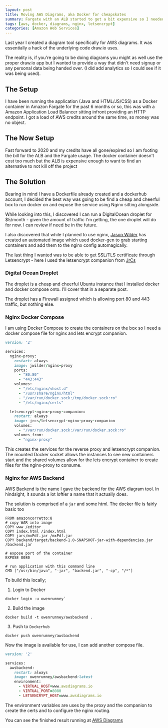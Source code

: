 ```yaml
---
layout: post
title: Moving AWS Diagrams, aka Docker for cheapskates
summary: Fargate with an ALB started to get a bit expensive so I needed to find a new way to host my aws diagram tool.
tags: [aws, docker, diagrams, nginx, letsencrypt]
categories: [Amazon Web Services]
---
```


Last year I created a diagram tool specifically for AWS diagrams. It was essentially a hack of the underlying code draw.io uses.

The reality is, if you're going to be doing diagrams you might as well use the proper draw.io app but I wanted to provide a way that didn't need signup or any personal data being handed over. (I did add analytics so I could see if it was being used).

## The Setup

I have been running the application (Java and HTML/JS/CSS) as a Docker container in Amazon Fargate for the past 6 months or so, this was with a Amazon Application Load Balancer sitting infront providing an HTTP endpoint. I got a load of AWS credits around the same time, so money was no object.

## The Now Setup

Fast forward to 2020 and my credits have all gone/expired so I am footing the bill for the ALB and the Fargate usage. The docker container doesn't cost too much but the ALB is expensive enough to want to find an alternative to not kill off the project

## The Solution

Bearing in mind I have a Dockerfile already created and a dockerhub account, I decided the best way was going to be find a cheap and cheerful box to run docker on and expose the service using Nginx sitting alongside.

While looking into this, I discovered I can run a DigitalOcean droplet for \$5/month - given the amount of traffic I'm getting, the one droplet will do for now. I can review if need be in the future.

I also discovered that while I planned to use nginx, [Jason Wilder](https://github.com/jwilder/nginx-proxy) has created an automated image which used docker-gen to grab starting containers and add them to the nginx config automagically.

The last thing I wanted was to be able to get SSL/TLS certificate through Letsencrypt - here I used the letsencrypt companion from [JrCs](https://github.com/JrCs/docker-letsencrypt-nginx-proxy-companion)

### Digital Ocean Droplet

The droplet is a cheap and cheerful Ubuntu instance that I installed docker and docker compose onto. I'll cover that in a separate post.

The droplet has a Firewall assigned which is allowing port 80 and 443 traffic, but nothing else.

### Nginx Docker Compose

I am using Docker Compose to create the containers on the box so I need a docker compose file for nginx and lets encrypt companion.

```ruby
version: '2'

services:
  nginx-proxy:
    restart: always
    image: jwilder/nginx-proxy
    ports:
      - "80:80"
      - "443:443"
    volumes:
      - "/etc/nginx/vhost.d"
      - "/usr/share/nginx/html"
      - "/var/run/docker.sock:/tmp/docker.sock:ro"
      - "/etc/nginx/certs"

  letsencrypt-nginx-proxy-companion:
    restart: always
    image: jrcs/letsencrypt-nginx-proxy-companion
    volumes:
      - "/var/run/docker.sock:/var/run/docker.sock:ro"
    volumes_from:
      - "nginx-proxy"
```

This creates the services for the reverse proxy and letsencrypt companion. The mounted Docker socket allows the instances to see new containers start and the shared volumes allow for the lets encrypt container to create files for the nginx-proxy to consume.

### Nginx for AWS Backend

AWS Backend is the name I gave the backend for the AWS diagram tool. In hindsight, it sounds a lot loftier a name that it actually does.

The solution is comprised of a `jar` and some html. The docker file is fairly basic too

```docker
FROM amazoncorretto:8
# copy WAR into image
COPY www /editor
COPY index.html /index.html
COPY jars/mxPdf.jar /mxPdf.jar
COPY backend/target/backend-1.0-SNAPSHOT-jar-with-dependencies.jar /backend.jar

# expose port of the container
EXPOSE 8080

# run application with this command line
CMD ["/usr/bin/java", "-jar", "backend.jar", "-cp", "/*"]
```

To build this locally;

1. Login to Docker

```shell
docker login -u owenrumney`
```

2. Build the image

```shell
docker build -t owenrumney/awsbackend .
```

3. Push to `Dockerhub`

```shell
docker push owenrumney/awsbackend
```

Now the image is available for use, I can add another compose file.

```ruby
version: '2'

services:
  awsbackend:
    restart: always
    image: owenrumney/awsbackend:latest
    environment:
      - VIRTUAL_HOST=www.awsdiagrams.io
      - VIRTUAL_PORT=8080
      - LETSENCRYPT_HOST=www.awsdiagrams.io
```

The environment variables are uses by the proxy and the companion to create the certs and to configure the nginx routing.

You can see the finished result running at [AWS Diagrams](https://www.awsdiagrams.io/editor)
